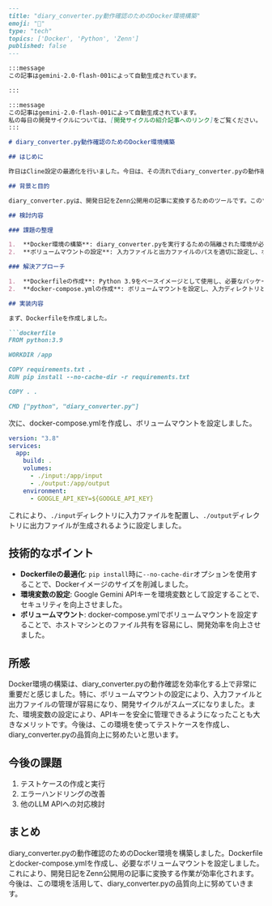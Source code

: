 ```markdown
---
title: "diary_converter.py動作確認のためのDocker環境構築"
emoji: "🐳"
type: "tech"
topics: ['Docker', 'Python', 'Zenn']
published: false
---

:::message
この記事はgemini-2.0-flash-001によって自動生成されています。

:::

:::message
この記事はgemini-2.0-flash-001によって自動生成されています。
私の毎日の開発サイクルについては、[開発サイクルの紹介記事へのリンク]をご覧ください。
:::

# diary_converter.py動作確認のためのDocker環境構築

## はじめに

昨日はCline設定の最適化を行いました。今日は、その流れでdiary_converter.pyの動作確認を行うためのDocker環境を構築していきます。

## 背景と目的

diary_converter.pyは、開発日記をZenn公開用の記事に変換するためのツールです。このツールはGoogle Gemini APIを使用しており、効率的な記事作成を支援します。今回は、このツールの動作確認を容易にするため、Docker環境を構築し、再現性と移植性の高い開発環境を整えることを目的とします。

## 検討内容

### 課題の整理

1.  **Docker環境の構築**: diary_converter.pyを実行するための隔離された環境が必要です。
2.  **ボリュームマウントの設定**: 入力ファイルと出力ファイルのパスを適切に設定し、ホストマシンとのファイル共有を可能にする必要があります。

### 解決アプローチ

1.  **Dockerfileの作成**: Python 3.9をベースイメージとして使用し、必要なパッケージ（例：`google-generativeai`）をインストールするDockerfileを作成します。
2.  **docker-compose.ymlの作成**: ボリュームマウントを設定し、入力ディレクトリと出力ディレクトリを指定することで、ホストマシンとのファイル共有を容易にします。

## 実装内容

まず、Dockerfileを作成しました。

```dockerfile
FROM python:3.9

WORKDIR /app

COPY requirements.txt .
RUN pip install --no-cache-dir -r requirements.txt

COPY . .

CMD ["python", "diary_converter.py"]
```

次に、docker-compose.ymlを作成し、ボリュームマウントを設定しました。

```yaml
version: "3.8"
services:
  app:
    build: .
    volumes:
      - ./input:/app/input
      - ./output:/app/output
    environment:
      - GOOGLE_API_KEY=${GOOGLE_API_KEY}
```

これにより、`./input`ディレクトリに入力ファイルを配置し、`./output`ディレクトリに出力ファイルが生成されるように設定しました。

## 技術的なポイント

*   **Dockerfileの最適化**: `pip install`時に`--no-cache-dir`オプションを使用することで、Dockerイメージのサイズを削減しました。
*   **環境変数の設定**: Google Gemini APIキーを環境変数として設定することで、セキュリティを向上させました。
*   **ボリュームマウント**: docker-compose.ymlでボリュームマウントを設定することで、ホストマシンとのファイル共有を容易にし、開発効率を向上させました。

## 所感

Docker環境の構築は、diary_converter.pyの動作確認を効率化する上で非常に重要だと感じました。特に、ボリュームマウントの設定により、入力ファイルと出力ファイルの管理が容易になり、開発サイクルがスムーズになりました。また、環境変数の設定により、APIキーを安全に管理できるようになったことも大きなメリットです。今後は、この環境を使ってテストケースを作成し、diary_converter.pyの品質向上に努めたいと思います。

## 今後の課題

1.  テストケースの作成と実行
2.  エラーハンドリングの改善
3.  他のLLM APIへの対応検討

## まとめ

diary_converter.pyの動作確認のためのDocker環境を構築しました。Dockerfileとdocker-compose.ymlを作成し、必要なボリュームマウントを設定しました。これにより、開発日記をZenn公開用の記事に変換する作業が効率化されます。今後は、この環境を活用して、diary_converter.pyの品質向上に努めていきます。
```